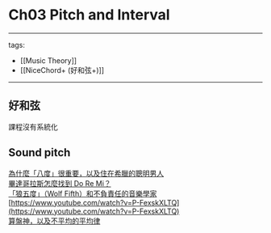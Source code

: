 # Ch03 Pitch and Interval

---
tags:
  - [[Music Theory]]
  - [[NiceChord+ (好和弦+)]]
---

## 好和弦
課程沒有系統化

## Sound pitch
[為什麼「八度」很重要，以及住在希臘的聰明男人](https://www.youtube.com/watch?v=rpZV2YO4LJA)  
[畢達哥拉斯怎麼找到 Do Re Mi？](https://www.youtube.com/watch?v=p6f__AYhqUA)  
[「狼五度」（Wolf Fifth）和不負責任的音樂學家](https://www.youtube.com/watch?v=Mf6XgBijyvQ)  
[https://www.youtube.com/watch?v=P-FexskXLTQ](https://www.youtube.com/watch?v=P-FexskXLTQ)  
[算盤神，以及不平均的平均律](https://www.youtube.com/watch?v=HkzHF147ZjE)  

## 
